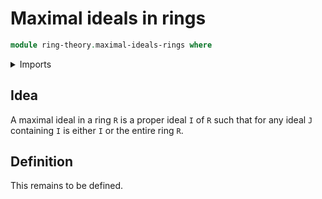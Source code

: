 # Maximal ideals in rings

```agda
module ring-theory.maximal-ideals-rings where
```

<details><summary>Imports</summary>

```agda

```

</details>

## Idea

A maximal ideal in a ring `R` is a proper ideal `I` of `R` such that for any
ideal `J` containing `I` is either `I` or the entire ring `R`.

## Definition

This remains to be defined.
